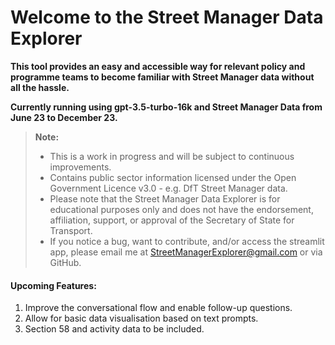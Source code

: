 # Welcome to the Street Manager Data Explorer
**This tool provides an easy and accessible way for relevant policy and programme teams to become familiar with Street Manager data without all the hassle.**

**Currently running using gpt-3.5-turbo-16k and Street Manager Data from June 23 to December 23.**



> **Note:**
> - This is a work in progress and will be subject to continuous improvements.
> - Contains public sector information licensed under the Open Government Licence v3.0 - e.g. DfT Street Manager data.
> - Please note that the Street Manager Data Explorer is for educational purposes only and does not have the endorsement, affiliation, support, or approval of the Secretary of State for Transport.
> - If you notice a bug, want to contribute, and/or access the streamlit app, please email me at StreetManagerExplorer@gmail.com or via GitHub.

#### Upcoming Features:

1. Improve the conversational flow and enable follow-up questions.
2. Allow for basic data visualisation based on text prompts.
3. Section 58 and activity data to be included. 
